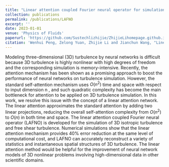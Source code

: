 ```yaml
---
title: "Linear attention coupled Fourier neural operator for simulation of three-dimensional turbulence"
collection: publications
permalink: /publications/LAFNO
excerpt: ''
date: 2023-01-01
venue: 'Physics of Fluids'
paperurl: 'https://github.com/Sustechlizhijie/ZhijieLihomepage.github.io/blob/master/files/LAFNO.pdf'
citation: 'Wenhui Peng, Zelong Yuan, Zhijie Li and Jianchun Wang, "Linear attention coupled Fourier neural operator for simulation of three-dimensional turbulence." Physics of Fluids 35.1 (2023).'
---
```

Modeling three-dimensional (3D) turbulence by neural networks is difficult because 3D turbulence is highly nonlinear with high degrees of freedom and the corresponding simulation is memory-intensive. Recently, the attention mechanism has been shown as a promising approach to boost the performance of neural networks on turbulence simulation. However, the standard self-attention mechanism uses  $O(n^2)$ time and space with respect to input dimension n , and such quadratic complexity has become the main bottleneck for attention to be applied on 3D turbulence simulation. In this work, we resolve this issue with the concept of a linear attention network. The linear attention approximates the standard attention by adding two linear projections, reducing the overall self-attention complexity from $O(n^2)$ to  $O(n)$ in both time and space. The linear attention coupled Fourier neural operator (LAFNO) is developed for the simulation of 3D isotropic turbulence and free shear turbulence. Numerical simulations show that the linear attention mechanism provides 40% error reduction at the same level of computational cost, and LAFNO can accurately reconstruct a variety of statistics and instantaneous spatial structures of 3D turbulence. The linear attention method would be helpful for the improvement of neural network models of 3D nonlinear problems involving high-dimensional data in other scientific domains.
